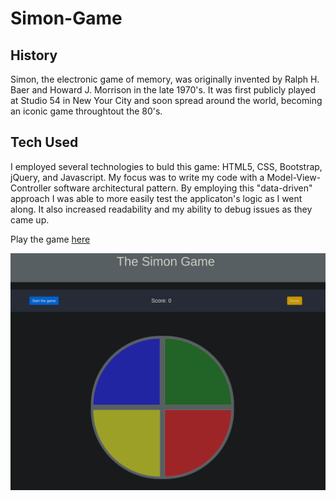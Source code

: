# Simon-Game

## History
Simon, the electronic game of memory, was originally invented by Ralph H. Baer and Howard J. Morrison in the late 1970's. It was first publicly played at Studio 54 in New Your City and soon spread around the world, becoming an iconic game throughtout the 80's. 

## Tech Used
I employed several technologies to buld this game: HTML5, CSS, Bootstrap, jQuery, and Javascript. My focus was to write my code with a Model-View-Controller software architectural pattern. By employing this "data-driven" approach I was able to more easily test the applicaton's logic as I went along. It also increased readability and my ability to debug issues as they came up. 

Play the game [here](https://vectornull.github.io/Simon-Game/)

![simon-game](/img/simonGame.png)